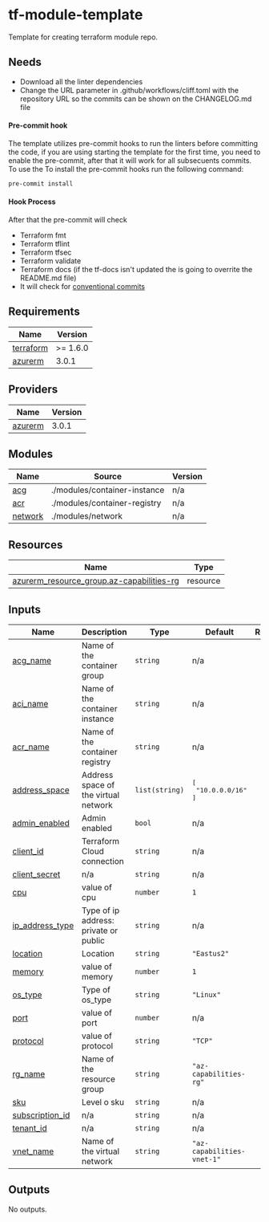 # tf-module-template

Template for creating terraform module repo.

## Needs

- Download all the linter dependencies
- Change the URL parameter in .github/workflows/cliff.toml with the repository URL so the commits can be shown on the CHANGELOG.md file

#### Pre-commit hook

The template utilizes pre-commit hooks to run the linters before committing the code, if you are using starting the template for the first time, you need to enable the pre-commit, after that it will work for all subsecuents commits. To use the To install the pre-commit hooks run the following command:

```bash
pre-commit install
```

#### Hook Process

After that the pre-commit will check

- Terraform fmt
- Terraform tflint
- Terraform tfsec
- Terraform validate
- Terraform docs (if the tf-docs isn't updated the is going to overrite the README.md file)
- It will check for [conventional commits](https://www.conventionalcommits.org/en/v1.0.0/)

<!-- BEGIN_TF_DOCS -->
## Requirements

| Name | Version |
|------|---------|
| <a name="requirement_terraform"></a> [terraform](#requirement\_terraform) | >= 1.6.0 |
| <a name="requirement_azurerm"></a> [azurerm](#requirement\_azurerm) | 3.0.1 |

## Providers

| Name | Version |
|------|---------|
| <a name="provider_azurerm"></a> [azurerm](#provider\_azurerm) | 3.0.1 |

## Modules

| Name | Source | Version |
|------|--------|---------|
| <a name="module_acg"></a> [acg](#module\_acg) | ./modules/container-instance | n/a |
| <a name="module_acr"></a> [acr](#module\_acr) | ./modules/container-registry | n/a |
| <a name="module_network"></a> [network](#module\_network) | ./modules/network | n/a |

## Resources

| Name | Type |
|------|------|
| [azurerm_resource_group.az-capabilities-rg](https://registry.terraform.io/providers/hashicorp/azurerm/3.0.1/docs/resources/resource_group) | resource |

## Inputs

| Name | Description | Type | Default | Required |
|------|-------------|------|---------|:--------:|
| <a name="input_acg_name"></a> [acg\_name](#input\_acg\_name) | Name of the container group | `string` | n/a | yes |
| <a name="input_aci_name"></a> [aci\_name](#input\_aci\_name) | Name of the container instance | `string` | n/a | yes |
| <a name="input_acr_name"></a> [acr\_name](#input\_acr\_name) | Name of the container registry | `string` | n/a | yes |
| <a name="input_address_space"></a> [address\_space](#input\_address\_space) | Address space of the virtual network | `list(string)` | <pre>[<br>  "10.0.0.0/16"<br>]</pre> | no |
| <a name="input_admin_enabled"></a> [admin\_enabled](#input\_admin\_enabled) | Admin enabled | `bool` | n/a | yes |
| <a name="input_client_id"></a> [client\_id](#input\_client\_id) | Terraform Cloud connection | `string` | n/a | yes |
| <a name="input_client_secret"></a> [client\_secret](#input\_client\_secret) | n/a | `string` | n/a | yes |
| <a name="input_cpu"></a> [cpu](#input\_cpu) | value of cpu | `number` | `1` | no |
| <a name="input_ip_address_type"></a> [ip\_address\_type](#input\_ip\_address\_type) | Type of ip address: private or public | `string` | n/a | yes |
| <a name="input_location"></a> [location](#input\_location) | Location | `string` | `"Eastus2"` | no |
| <a name="input_memory"></a> [memory](#input\_memory) | value of memory | `number` | `1` | no |
| <a name="input_os_type"></a> [os\_type](#input\_os\_type) | Type of os\_type | `string` | `"Linux"` | no |
| <a name="input_port"></a> [port](#input\_port) | value of port | `number` | n/a | yes |
| <a name="input_protocol"></a> [protocol](#input\_protocol) | value of protocol | `string` | `"TCP"` | no |
| <a name="input_rg_name"></a> [rg\_name](#input\_rg\_name) | Name of the resource group | `string` | `"az-capabilities-rg"` | no |
| <a name="input_sku"></a> [sku](#input\_sku) | Level o sku | `string` | n/a | yes |
| <a name="input_subscription_id"></a> [subscription\_id](#input\_subscription\_id) | n/a | `string` | n/a | yes |
| <a name="input_tenant_id"></a> [tenant\_id](#input\_tenant\_id) | n/a | `string` | n/a | yes |
| <a name="input_vnet_name"></a> [vnet\_name](#input\_vnet\_name) | Name of the virtual network | `string` | `"az-capabilities-vnet-1"` | no |

## Outputs

No outputs.
<!-- END_TF_DOCS -->
